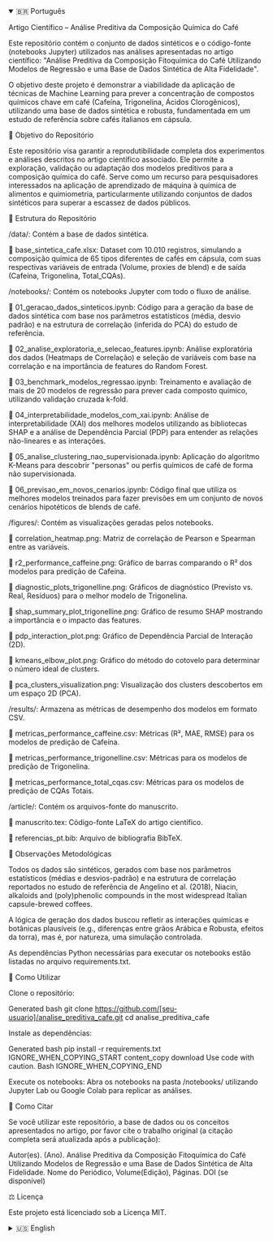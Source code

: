 <!-- Tab simulation using details -->

<details open>
<summary>🇧🇷 Português</summary>

Artigo Científico – Análise Preditiva da Composição Química do Café

Este repositório contém o conjunto de dados sintéticos e o código-fonte (notebooks Jupyter) utilizados nas análises apresentadas no artigo científico: "Análise Preditiva da Composição Fitoquímica do Café Utilizando Modelos de Regressão e uma Base de Dados Sintética de Alta Fidelidade".

O objetivo deste projeto é demonstrar a viabilidade da aplicação de técnicas de Machine Learning para prever a concentração de compostos químicos chave em café (Cafeína, Trigonelina, Ácidos Clorogênicos), utilizando uma base de dados sintética e robusta, fundamentada em um estudo de referência sobre cafés italianos em cápsula.

🎯 Objetivo do Repositório

Este repositório visa garantir a reprodutibilidade completa dos experimentos e análises descritos no artigo científico associado. Ele permite a exploração, validação ou adaptação dos modelos preditivos para a composição química do café. Serve como um recurso para pesquisadores interessados na aplicação de aprendizado de máquina à química de alimentos e quimiometria, particularmente utilizando conjuntos de dados sintéticos para superar a escassez de dados públicos.

📁 Estrutura do Repositório

/data/: Contém a base de dados sintética.

📄 base_sintetica_cafe.xlsx: Dataset com 10.010 registros, simulando a composição química de 65 tipos diferentes de cafés em cápsula, com suas respectivas variáveis de entrada (Volume, proxies de blend) e de saída (Cafeína, Trigonelina, Total_CQAs).

/notebooks/: Contém os notebooks Jupyter com todo o fluxo de análise.

📄 01_geracao_dados_sinteticos.ipynb: Código para a geração da base de dados sintética com base nos parâmetros estatísticos (média, desvio padrão) e na estrutura de correlação (inferida do PCA) do estudo de referência.

📄 02_analise_exploratoria_e_selecao_features.ipynb: Análise exploratória dos dados (Heatmaps de Correlação) e seleção de variáveis com base na correlação e na importância de features do Random Forest.

📄 03_benchmark_modelos_regressao.ipynb: Treinamento e avaliação de mais de 20 modelos de regressão para prever cada composto químico, utilizando validação cruzada k-fold.

📄 04_interpretabilidade_modelos_com_xai.ipynb: Análise de interpretabilidade (XAI) dos melhores modelos utilizando as bibliotecas SHAP e a análise de Dependência Parcial (PDP) para entender as relações não-lineares e as interações.

📄 05_analise_clustering_nao_supervisionada.ipynb: Aplicação do algoritmo K-Means para descobrir "personas" ou perfis químicos de café de forma não supervisionada.

📄 06_previsao_em_novos_cenarios.ipynb: Código final que utiliza os melhores modelos treinados para fazer previsões em um conjunto de novos cenários hipotéticos de blends de café.

/figures/: Contém as visualizações geradas pelos notebooks.

📄 correlation_heatmap.png: Matriz de correlação de Pearson e Spearman entre as variáveis.

📄 r2_performance_caffeine.png: Gráfico de barras comparando o R² dos modelos para predição de Cafeína.

📄 diagnostic_plots_trigonelline.png: Gráficos de diagnóstico (Previsto vs. Real, Resíduos) para o melhor modelo de Trigonelina.

📄 shap_summary_plot_trigonelline.png: Gráfico de resumo SHAP mostrando a importância e o impacto das features.

📄 pdp_interaction_plot.png: Gráfico de Dependência Parcial de Interação (2D).

📄 kmeans_elbow_plot.png: Gráfico do método do cotovelo para determinar o número ideal de clusters.

📄 pca_clusters_visualization.png: Visualização dos clusters descobertos em um espaço 2D (PCA).

/results/: Armazena as métricas de desempenho dos modelos em formato CSV.

📄 metricas_performance_caffeine.csv: Métricas (R², MAE, RMSE) para os modelos de predição de Cafeína.

📄 metricas_performance_trigonelline.csv: Métricas para os modelos de predição de Trigonelina.

📄 metricas_performance_total_cqas.csv: Métricas para os modelos de predição de CQAs Totais.

/article/: Contém os arquivos-fonte do manuscrito.

📄 manuscrito.tex: Código-fonte LaTeX do artigo científico.

📄 referencias_pt.bib: Arquivo de bibliografia BibTeX.

📝 Observações Metodológicas

Todos os dados são sintéticos, gerados com base nos parâmetros estatísticos (médias e desvios-padrão) e na estrutura de correlação reportados no estudo de referência de Angelino et al. (2018), Niacin, alkaloids and (poly)phenolic compounds in the most widespread Italian capsule-brewed coffees.

A lógica de geração dos dados buscou refletir as interações químicas e botânicas plausíveis (e.g., diferenças entre grãos Arábica e Robusta, efeitos da torra), mas é, por natureza, uma simulação controlada.

As dependências Python necessárias para executar os notebooks estão listadas no arquivo requirements.txt.

🚀 Como Utilizar

Clone o repositório:

Generated bash
git clone https://github.com/[seu-usuario]/analise_preditiva_cafe.git
cd analise_preditiva_cafe


Instale as dependências:

Generated bash
pip install -r requirements.txt
IGNORE_WHEN_COPYING_START
content_copy
download
Use code with caution.
Bash
IGNORE_WHEN_COPYING_END

Execute os notebooks: Abra os notebooks na pasta /notebooks/ utilizando Jupyter Lab ou Google Colab para replicar as análises.

📄 Como Citar

Se você utilizar este repositório, a base de dados ou os conceitos apresentados no artigo, por favor cite o trabalho original (a citação completa será atualizada após a publicação):

Autor(es). (Ano). Análise Preditiva da Composição Fitoquímica do Café Utilizando Modelos de Regressão e uma Base de Dados Sintética de Alta Fidelidade. Nome do Periódico, Volume(Edição), Páginas. DOI (se disponível)

⚖️ Licença

Este projeto está licenciado sob a Licença MIT.

</details>

<details>
<summary>🇺🇸 English</summary>

Scientific Article – Predictive Analysis of Coffee's Chemical Composition

This repository contains the synthetic dataset and source code (Jupyter notebooks) used in the analyses presented in the scientific article: "Predictive Analysis of Coffee's Phytochemical Composition Using Regression Models and a High-Fidelity Synthetic Database".

The goal of this project is to demonstrate the feasibility of applying Machine Learning techniques to predict the concentration of key chemical compounds in coffee (Caffeine, Trigonelline, Chlorogenic Acids), using a robust, synthetic database grounded in a reference study on Italian capsule-brewed coffees.

🎯 Repository Objective

This repository aims to ensure full reproducibility of the experiments and analyses described in the associated scientific article. It allows for the exploration, validation, or adaptation of predictive models for coffee's chemical composition. It serves as a resource for researchers interested in applying machine learning to food chemistry and chemometrics, particularly by using synthetic datasets to overcome the scarcity of public data.

📁 Repository Structure

/data/: Contains the synthetic dataset.

📄 synthetic_coffee_database.xlsx: Dataset with 10,010 records, simulating the chemical composition of 65 different types of capsule coffees, with their respective input variables (Volume, blend proxies) and output variables (Caffeine, Trigonelline, Total_CQAs).

/notebooks/: Contains the Jupyter notebooks with the entire analysis workflow.

📄 01_synthetic_data_generation.ipynb: Code for generating the synthetic dataset based on statistical parameters (mean, std dev) and the correlation structure (inferred from PCA) of the reference study.

📄 02_exploratory_analysis_and_feature_selection.ipynb: Exploratory data analysis (Correlation Heatmaps) and feature selection based on correlation and Random Forest feature importance.

📄 03_regression_model_benchmarking.ipynb: Training and evaluation of over 20 regression models to predict each chemical compound, using k-fold cross-validation.

📄 04_model_interpretability_with_xai.ipynb: Interpretable AI (XAI) analysis of the best models using SHAP and Partial Dependence Plot (PDP) to understand non-linear relationships and interactions.

📄 05_unsupervised_clustering_analysis.ipynb: Application of the K-Means algorithm to discover "coffee personas" or chemical profiles in an unsupervised manner.

📄 06_prediction_on_new_scenarios.ipynb: Final code that uses the best-trained models to make predictions on a set of new hypothetical coffee blend scenarios.

/figures/: Contains visualizations generated by the notebooks.

📄 correlation_heatmap.png: Pearson and Spearman correlation matrix between variables.

📄 r2_performance_caffeine.png: Bar chart comparing the R² scores of models for Caffeine prediction.

📄 diagnostic_plots_trigonelline.png: Diagnostic plots (Predicted vs. Actual, Residuals) for the best Trigonelline model.

📄 shap_summary_plot_trigonelline.png: SHAP summary plot showing feature importance and impact.

📄 pdp_interaction_plot.png: Partial Dependence Interaction Plot (2D).

📄 kmeans_elbow_plot.png: Elbow method plot to determine the optimal number of clusters.

📄 pca_clusters_visualization.png: Visualization of the discovered clusters in a 2D space (PCA).

/results/: Stores model performance metrics in CSV format.

📄 performance_metrics_caffeine.csv: Metrics (R², MAE, RMSE) for Caffeine prediction models.

📄 performance_metrics_trigonelline.csv: Metrics for Trigonelline prediction models.

📄 performance_metrics_total_cqas.csv: Metrics for Total CQAs prediction models.

/article/: Contains the source files for the manuscript.

📄 manuscript.tex: LaTeX source code for the scientific article.

📄 references_en.bib: BibTeX bibliography file.

📝 Methodological Notes

All data are synthetic, generated based on the statistical parameters (means and standard deviations) and correlation structure reported in the reference study by Angelino et al. (2018), Niacin, alkaloids and (poly)phenolic compounds in the most widespread Italian capsule-brewed coffees.

The data generation logic aimed to reflect plausible chemical and botanical interactions (e.g., differences between Arabica and Robusta beans, roasting effects) but is, by nature, a controlled simulation.

The Python dependencies required to run the notebooks are listed in the requirements.txt file.

🚀 How to Use

Clone the repository:

Generated bash
git clone https://github.com/[your-username]/coffee-predictive-analysis.git
cd coffee-predictive-analysis
IGNORE_WHEN_COPYING_START
content_copy
download
Use code with caution.
Bash
IGNORE_WHEN_COPYING_END

Install dependencies:

Generated bash
pip install -r requirements.txt
IGNORE_WHEN_COPYING_START
content_copy
download
Use code with caution.
Bash
IGNORE_WHEN_COPYING_END

Run the notebooks: Open the notebooks in the /notebooks/ folder using Jupyter Lab or Google Colab to replicate the analyses.

📄 How to Cite

If you use this repository, the dataset, or the concepts presented in the article, please cite the original work (full citation will be updated upon publication):

Author(s). (Year). Predictive Analysis of Coffee's Phytochemical Composition Using Regression Models and a High-Fidelity Synthetic Database. Journal Name, Volume(Issue), Pages. DOI (if available)

⚖️ License

This project is licensed under the MIT License.

</details>

